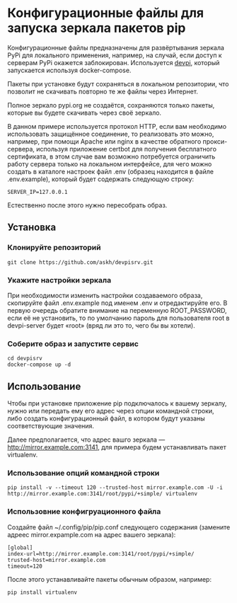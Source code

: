 # Конфигурационные файлы для запуска зеркала пакетов pip

Конфигурационные файлы предназначены для развёртывания зеркала PyPi для
локального применения, например, на случай, если доступ к серверам PyPi окажется
заблокирован. Используется [devpi](https://devpi.net/), который запускается
используя docker-compose.

Пакеты при установке будут сохраняться в локальном репозитории, что позволит не
скачивать повторно те же файлы через Интернет.

Полное зеркало pypi.org не создаётся, сохраняются только пакеты, которые вы
будете скачивать через своё зеркало.

В данном примере используется протокол HTTP, если вам необходимо использовать
защищённое соединение, то реализовать это можно, например, при помощи Apache или
nginx в качестве обратного прокси-сервера, используя приложение certbot для
получения бесплатного сертификата, в этом случае вам возможно потребуется
ограничить работу сервера только на локальном интерфейсе, для чего можно создать
в каталоге настроек файл .env (образец находится в файле .env.example), который
будет содержать следующую строку:

```
SERVER_IP=127.0.0.1
```

Естественно после этого нужно пересобрать образ.

## Установка

### Клонируйте репозиторий

```
git clone https://github.com/askh/devpisrv.git
```
### Укажите настройки зеркала

При необходимости изменить настройки создаваемого образа, скопируйте файл
.env.example под именем .env и отредактируйте его. В первую очередь обратите
внимание на переменную ROOT_PASSWORD, если её не установить, то по умолчанию
пароль для пользователя root в devpi-server будет «root» (вряд ли это то, чего
бы вы хотели).

### Соберите образ и запустите сервис

```
cd devpisrv
docker-compose up -d
```

## Использование

Чтобы при установке приложение pip подключалось к вашему зеркалу, нужно или
передать ему его адрес через опции командной строки, либо создать
конфигурационный файл, в котором будут указаны соответствующие значения.

Далее предполагается, что адрес вашго зеркала — http://mirror.example.com:3141,
для примера будем устанавливать пакет virtualenv.

### Использование опций командной строки

```
pip install -v --timeout 120 --trusted-host mirror.example.com -U -i http://mirror.example.com:3141/root/pypi/+simple/ virtualenv
```

### Использовние конфигруационного файла

Создайте файл ~/.config/pip/pip.conf следующего содержания (замените адреес
mirror.expample.com на адрес вашего зеркала):

```
[global]
index-url=http://mirror.example.com:3141/root/pypi/+simple/
trusted-host=mirror.example.com
timeout=120
```

После этого устанавливайте пакеты обычным образом, например:

```
pip install virtualenv
```
